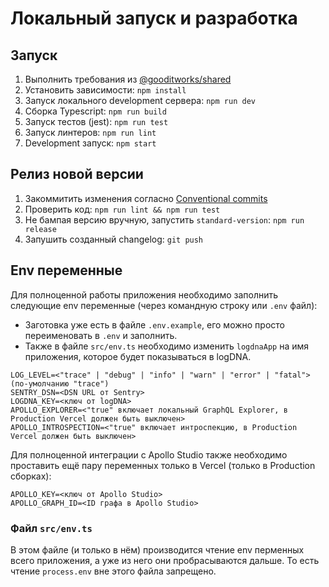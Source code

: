 # Локальный запуск и разработка

## Запуск
1. Выполнить требования из [@gooditworks/shared](https://github.com/gooditworks/shared#%D0%B8%D1%81%D0%BF%D0%BE%D0%BB%D1%8C%D0%B7%D0%BE%D0%B2%D0%B0%D0%BD%D0%B8%D0%B5)
2. Установить зависимости: `npm install`
3. Запуск локального development сервера: `npm run dev`
4. Сборка Typescript: `npm run build`
5. Запуск тестов (jest): `npm run test`
6. Запуск линтеров: `npm run lint`
3. Development запуск: `npm start`

## Релиз новой версии
1. Закоммитить изменения согласно [Conventional commits](https://www.conventionalcommits.org)
2. Проверить код: `npm run lint && npm run test`
3. Не бампая версию вручную, запустить `standard-version`: `npm run release`
4. Запушить созданный changelog: `git push`

## Env переменные

Для полноценной работы приложения необходимо заполнить следующие env переменные (через командную строку или `.env` файл):

- Заготовка уже есть в файле `.env.example`, его можно просто переименовать в `.env` и заполнить.
- Также в файле `src/env.ts` необходимо изменить `logdnaApp` на имя приложения, которое будет показываться в logDNA.

```
LOG_LEVEL=<"trace" | "debug" | "info" | "warn" | "error" | "fatal"> (по-умолчанию "trace")
SENTRY_DSN=<DSN URL от Sentry>
LOGDNA_KEY=<ключ от logDNA>
APOLLO_EXPLORER=<"true" включает локальный GraphQL Explorer, в Production Vercel должен быть выключен>
APOLLO_INTROSPECTION=<"true" включает интроспекцию, в Production Vercel должен быть выключен>
```

Для полноценной интеграции с Apollo Studio также необходимо проставить ещё пару переменных только в Vercel (только в Production сборках):

```
APOLLO_KEY=<ключ от Apollo Studio>
APOLLO_GRAPH_ID=<ID графа в Apollo Studio>
```

### Файл `src/env.ts`

В этом файле (и только в нём) производится чтение env перменных всего приложения, а уже из него они пробрасываются дальше. То есть чтение `process.env` вне этого файла запрещено.
